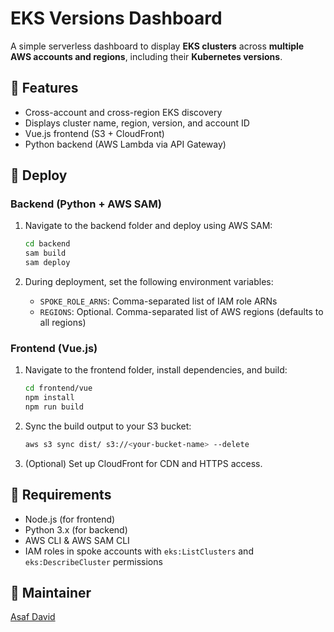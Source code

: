 # EKS Versions Dashboard

A simple serverless dashboard to display **EKS clusters** across **multiple AWS accounts and regions**, including their **Kubernetes versions**.

## 🧩 Features

- Cross-account and cross-region EKS discovery  
- Displays cluster name, region, version, and account ID  
- Vue.js frontend (S3 + CloudFront)  
- Python backend (AWS Lambda via API Gateway)  

## 🚀 Deploy

### Backend (Python + AWS SAM)

1. Navigate to the backend folder and deploy using AWS SAM:

    ```bash
    cd backend
    sam build
    sam deploy
    ```

2. During deployment, set the following environment variables:

    - `SPOKE_ROLE_ARNS`: Comma-separated list of IAM role ARNs
    - `REGIONS`: Optional. Comma-separated list of AWS regions (defaults to all regions)

### Frontend (Vue.js)

1. Navigate to the frontend folder, install dependencies, and build:

    ```bash
    cd frontend/vue
    npm install
    npm run build
    ```

2. Sync the build output to your S3 bucket:

    ```bash
    aws s3 sync dist/ s3://<your-bucket-name> --delete
    ```

3. (Optional) Set up CloudFront for CDN and HTTPS access.

## 🔧 Requirements

- Node.js (for frontend)
- Python 3.x (for backend)
- AWS CLI & AWS SAM CLI
- IAM roles in spoke accounts with `eks:ListClusters` and `eks:DescribeCluster` permissions

## 👤 Maintainer

[Asaf David](https://github.com/asafdavid23)
